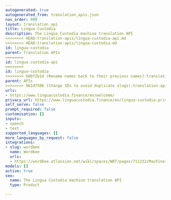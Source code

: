 ```yaml
---
autogenerated: true
autogenerated_from: translation_apis.json
nav_order: 999
layout: translation_api
title: Lingua Custodia
description: The Lingua Custodia machine translation API
<<<<<<<< HEAD:translation-apis/lingua-custodia-api.md
<<<<<<<< HEAD:translation-apis/lingua-custodia.md
id: lingua-custodia
parent: Translation APIs
========
id: lingua-custodia-api
========
id: lingua-custodia
>>>>>>>> b08f2b1d (Rename names back to their previous names):translation-apis/lingua-custodia.md
parent: APIs
>>>>>>>> 061d7506 (Change IDs to avoid duplicate slugs):translation-apis/lingua-custodia-api.md
urls:
- https://www.linguacustodia.finance/en/welcome/
privacy_url: https://www.linguacustodia.finance/en/lingua-custodia-privacy-policy/
self_serve: false
prompt_required: false
customisation: []
inputs:
- speech
- text
supported_languages: []
more_languages_by_request: false
integrations:
- slug: wordbee
  name: Wordbee
  urls:
  - https://wordbee.atlassian.net/wiki/spaces/WBT/pages/711232/Machine+Translation+Settings
models: []
active: true
seo:
  name: The Lingua Custodia machine translation API
  type: Product

---
```


